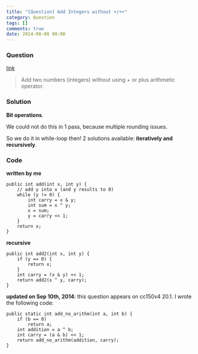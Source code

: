 ```yaml
---
title: "[Question] Add Integers without +/++"
category: Question
tags: []
comments: true
date: 2014-08-08 00:00
---
```



### Question 

[link](http://javarevisited.blogspot.sg/2013/06/how-to-add-two-integer-numbers-without-plus-arithmetic-operator-java-example.html)

> Add two numbers (integers) without using + or plus arithmetic operator.

### Solution

__Bit operations__. 

We could not do this in 1 pass, because multiple rounding issues. 

So we do it in while-loop then! 2 solutions available: __iteratively and recursively__. 

### Code

__written by me__

	public int add(int x, int y) {
		// add y into x (and y results to 0)
		while (y != 0) {
			int carry = x & y;
			int sum = x ^ y;
			x = sum;
			y = carry << 1;
		}
		return x;
	}

__recursive__

	public int add2(int x, int y) {
		if (y == 0) {
			return x;
		}
		int carry = (x & y) << 1;
		return add2(x ^ y, carry);
	}

__updated on Sep 10th, 2014__: this question appears on cc150v4 20.1. I wrote the following code: 

	public static int add_no_arithm(int a, int b) {
		if (b == 0)
			return a;
		int addition = a ^ b;
		int carry = (a & b) << 1;
		return add_no_arithm(addition, carry);
	}
